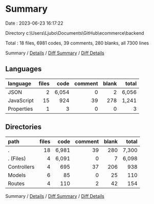 # Summary

Date : 2023-06-23 16:17:22

Directory c:\\Users\\Ljubo\\Documents\\GitHub\\ecommerce\\backend

Total : 18 files,  6981 codes, 39 comments, 280 blanks, all 7300 lines

Summary / [Details](details.md) / [Diff Summary](diff.md) / [Diff Details](diff-details.md)

## Languages
| language | files | code | comment | blank | total |
| :--- | ---: | ---: | ---: | ---: | ---: |
| JSON | 2 | 6,054 | 0 | 2 | 6,056 |
| JavaScript | 15 | 924 | 39 | 278 | 1,241 |
| Properties | 1 | 3 | 0 | 0 | 3 |

## Directories
| path | files | code | comment | blank | total |
| :--- | ---: | ---: | ---: | ---: | ---: |
| . | 18 | 6,981 | 39 | 280 | 7,300 |
| . (Files) | 4 | 6,091 | 0 | 7 | 6,098 |
| Controllers | 4 | 695 | 37 | 206 | 938 |
| Models | 6 | 85 | 0 | 25 | 110 |
| Routes | 4 | 110 | 2 | 42 | 154 |

Summary / [Details](details.md) / [Diff Summary](diff.md) / [Diff Details](diff-details.md)